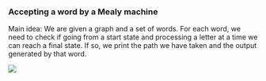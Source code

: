 <h3>Accepting a word by a Mealy machine </h3>
<p>Main idea: We are given a graph and a set of words. For each word, we need to check if going from a start state and processing a letter at a time we can reach a final state.
If so, we print the path we have taken and the output generated by that word.</p>
<img src = "https://snipboard.io/LvIVQ6.jpg">
